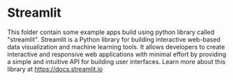 # Streamlit
This folder contain some example apps build using python library called "streamlit". Streamlit is a Python library for building interactive web-based data visualization and machine learning tools. It allows developers to create interactive and responsive web applications with minimal effort by providing a simple and intuitive API for building user interfaces. Learn more about this library at https://docs.streamlit.io
